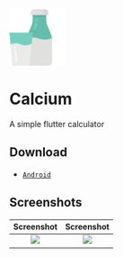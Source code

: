<img src="https://raw.githubusercontent.com/mahdyar/calcium/main/assets/icon/calcium.png" width="100"/>

# Calcium

A simple flutter calculator

## Download

- [`Android`](https://github.com/mahdyar/calcium/releases/latest/download/calcium.apk)

## Screenshots

Screenshot             |  Screenshot
:-------------------------:|:-------------------------:
![](https://user-images.githubusercontent.com/20593549/120313278-ff876380-c2ee-11eb-8312-65896c9bef04.png)  |  ![](https://user-images.githubusercontent.com/20593549/120313301-03b38100-c2ef-11eb-878f-9de4c12cbada.png)
